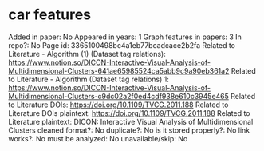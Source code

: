 # car features

Added in paper: No
Appeared in years: 1
Graph features in papers: 3
In repo?: No
Page id: 3365100498bc4a1eb77bcadcace2b2fa
Related to Literature - Algorithm (1) (Dataset tag relations): https://www.notion.so/DICON-Interactive-Visual-Analysis-of-Multidimensional-Clusters-641ae65985524ca5abb9c9a90eb361a2
Related to Literature - Algorithm (Dataset tag relations) 1: https://www.notion.so/DICON-Interactive-Visual-Analysis-of-Multidimensional-Clusters-c9dc02a2f0ed4cdf938e610c3945e465
Related to Literature DOIs: https://doi.org/10.1109/TVCG.2011.188
Related to Literature DOIs plaintext: https://doi.org/10.1109/TVCG.2011.188
Related to Literature plaintext: DICON: Interactive Visual Analysis of Multidimensional Clusters
cleaned format?: No
duplicate?: No
is it stored properly?: No
link works?: No
must be analyzed: No
unavailable/skip: No